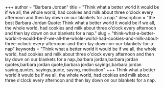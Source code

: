 +++
author = "Barbara Jordan"
title = "Think what a better world it would be if we all, the whole world, had cookies and milk about three o'clock every afternoon and then lay down on our blankets for a nap."
description = "the best Barbara Jordan Quote: Think what a better world it would be if we all, the whole world, had cookies and milk about three o'clock every afternoon and then lay down on our blankets for a nap."
slug = "think-what-a-better-world-it-would-be-if-we-all-the-whole-world-had-cookies-and-milk-about-three-oclock-every-afternoon-and-then-lay-down-on-our-blankets-for-a-nap"
keywords = "Think what a better world it would be if we all, the whole world, had cookies and milk about three o'clock every afternoon and then lay down on our blankets for a nap.,barbara jordan,barbara jordan quotes,barbara jordan quote,barbara jordan sayings,barbara jordan saying,quotes, sayings,quote, saying, motivation"
+++
Think what a better world it would be if we all, the whole world, had cookies and milk about three o'clock every afternoon and then lay down on our blankets for a nap.
